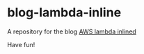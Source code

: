 # blog-lambda-inline
A repository for the blog [AWS lambda inlined](https://binx.io/blog/2018/11/11/aws-lambda-inlined/)

Have fun!
